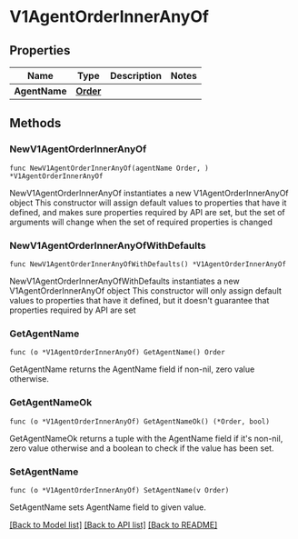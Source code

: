 # V1AgentOrderInnerAnyOf

## Properties

Name | Type | Description | Notes
------------ | ------------- | ------------- | -------------
**AgentName** | [**Order**](Order.md) |  | 

## Methods

### NewV1AgentOrderInnerAnyOf

`func NewV1AgentOrderInnerAnyOf(agentName Order, ) *V1AgentOrderInnerAnyOf`

NewV1AgentOrderInnerAnyOf instantiates a new V1AgentOrderInnerAnyOf object
This constructor will assign default values to properties that have it defined,
and makes sure properties required by API are set, but the set of arguments
will change when the set of required properties is changed

### NewV1AgentOrderInnerAnyOfWithDefaults

`func NewV1AgentOrderInnerAnyOfWithDefaults() *V1AgentOrderInnerAnyOf`

NewV1AgentOrderInnerAnyOfWithDefaults instantiates a new V1AgentOrderInnerAnyOf object
This constructor will only assign default values to properties that have it defined,
but it doesn't guarantee that properties required by API are set

### GetAgentName

`func (o *V1AgentOrderInnerAnyOf) GetAgentName() Order`

GetAgentName returns the AgentName field if non-nil, zero value otherwise.

### GetAgentNameOk

`func (o *V1AgentOrderInnerAnyOf) GetAgentNameOk() (*Order, bool)`

GetAgentNameOk returns a tuple with the AgentName field if it's non-nil, zero value otherwise
and a boolean to check if the value has been set.

### SetAgentName

`func (o *V1AgentOrderInnerAnyOf) SetAgentName(v Order)`

SetAgentName sets AgentName field to given value.



[[Back to Model list]](../README.md#documentation-for-models) [[Back to API list]](../README.md#documentation-for-api-endpoints) [[Back to README]](../README.md)



